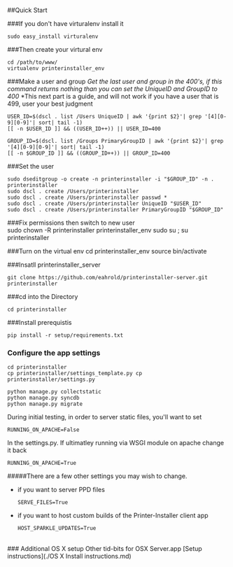 ##Quick Start

###If you don't have virturalenv install it

	sudo easy_install virturalenv
	
###Then create your virtural env
	
	cd /path/to/www/
	virtualenv printerinstaller_env


###Make a user  and group
*Get the last user and group in the 400's,  if this command returns nothing than you can set the UniqueID and GroupID to 400*
*This next part is a guide, and will not work if you have a user that is 499, user your best judgment

	USER_ID=$(dscl . list /Users UniqueID | awk '{print $2}'| grep '[4][0-9][0-9]'| sort| tail -1)
	[[ -n $USER_ID ]] && ((USER_ID++)) || USER_ID=400
	
	GROUP_ID=$(dscl. list /Groups PrimaryGroupID | awk '{print $2}'| grep '[4][0-9][0-9]'| sort| tail -1)
	[[ -n $GROUP_ID ]] && ((GROUP_ID++)) || GROUP_ID=400
	
	
###Set the user

	sudo dseditgroup -o create -n printerinstaller -i "$GROUP_ID" -n . printerinstaller
	sudo dscl . create /Users/printerinstaller
	sudo dscl . create /Users/printerinstaller passwd *
	sudo dscl . create /Users/printerinstaller UniqueID "$USER_ID"
	sudo dscl . create /Users/printerinstaller PrimaryGroupID "$GROUP_ID"
  
  
###Fix permissions then switch to new user	
	sudo chown -R printerinstaller printerinstaller_env
	sudo su ; su printerinstaller
	  
###Turn on the virtual env
	cd printerinstaller_env
    source bin/activate
	
###Insatll printerinstaller_server
	
	git clone https://github.com/eahrold/printerinstaller-server.git printerinstaller

###cd into the Directory

	cd printerinstaller 

###Install prerequistis

	pip install -r setup/requirements.txt
	
### Configure the app settings

	cd printerinstaller
	cp printerinstaller/settings_template.py cp printerinstaller/settings.py
	
	python manage.py collectstatic
	python manage.py syncdb
	python manage.py migrate
	
During initial testing, in order to server static files,  you'll want to set 
	
	RUNNING_ON_APACHE=False

In the settings.py.  If ultimatley running via WSGI module on apache change it back

	RUNNING_ON_APACHE=True

#####There are a few other settings you may wish to change.
* if you want to server PPD files
	```
	SERVE_FILES=True
	```
* if you want to host custom builds of the Printer-Installer client app	
	```
	HOST_SPARKLE_UPDATES=True
	```

</br>
### Additional OS X setup
Other tid-bits for OSX Server.app [Setup instructions](./OS X Install instructions.md)